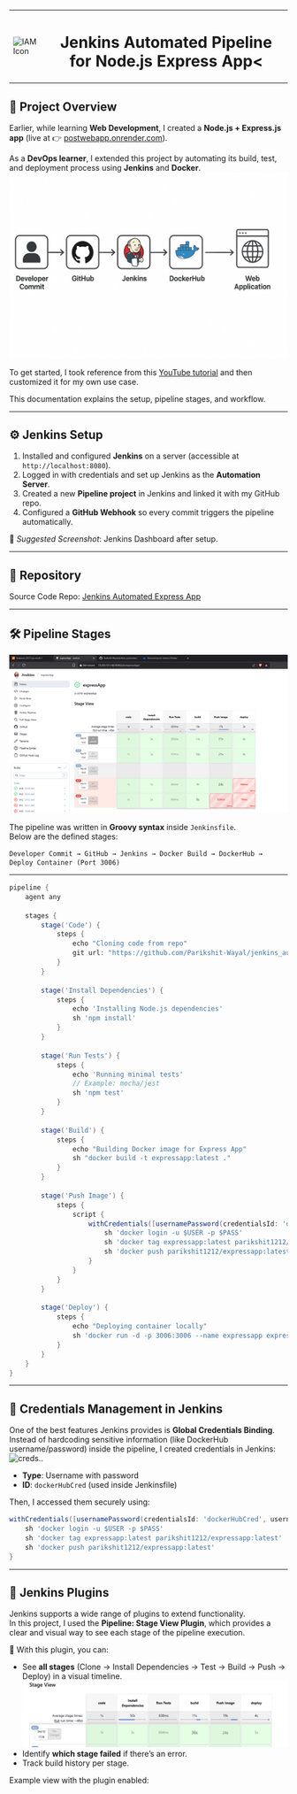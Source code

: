 <table>
  <tr>
    <td><img src="https://www.jenkins.io/images/logos/jenkins/jenkins.png" alt="IAM Icon" height="100" width="200"/></td>
    <td><h1 align="center">Jenkins Automated Pipeline for Node.js Express App<</h1></td>
  </tr>
</table>


## 📌 Project Overview
Earlier, while learning **Web Development**, I created a **Node.js + Express.js app** (live at 👉 [postwebapp.onrender.com](https://postwebapp.onrender.com)).  

As a **DevOps learner**, I extended this project by automating its build, test, and deployment process using **Jenkins** and **Docker**.  
  ![creds..](./images/workflow.png)  

To get started, I took reference from this [YouTube tutorial](https://www.youtube.com/watch?v=XaSdKR2fOU4) and then customized it for my own use case.  

This documentation explains the setup, pipeline stages, and workflow.

---

## ⚙️ Jenkins Setup
1. Installed and configured **Jenkins** on a server (accessible at `http://localhost:8080`).  
2. Logged in with credentials and set up Jenkins as the **Automation Server**.  
3. Created a new **Pipeline project** in Jenkins and linked it with my GitHub repo.  
4. Configured a **GitHub Webhook** so every commit triggers the pipeline automatically.

📸 *Suggested Screenshot*: Jenkins Dashboard after setup.  

---

## 🔗 Repository
Source Code Repo: [Jenkins Automated Express App](https://github.com/Parikshit-Wayal/jenkins_automated_ExpressApp)  

---

## 🛠️ Pipeline Stages
  ![creds..](./images/pipeline-stages.png)  


The pipeline was written in **Groovy syntax** inside `Jenkinsfile`.  
Below are the defined stages:

```
Developer Commit → GitHub → Jenkins → Docker Build → DockerHub → Deploy Container (Port 3006)
```

---

```groovy
pipeline {
    agent any
    
    stages {
        stage('Code') {
            steps {
                echo "Cloning code from repo"
                git url: "https://github.com/Parikshit-Wayal/jenkins_automated_ExpressApp.git", branch:"main"
            }
        }

        stage('Install Dependencies') {
            steps {
                echo 'Installing Node.js dependencies'
                sh 'npm install'
            }
        }

        stage('Run Tests') {
            steps {
                echo 'Running minimal tests'
                // Example: mocha/jest
                sh 'npm test'
            }
        }

        stage('Build') {
            steps {
                echo "Building Docker image for Express App"
                sh "docker build -t expressapp:latest ."
            }
        }

        stage('Push Image') {
            steps {
                script {
                    withCredentials([usernamePassword(credentialsId: 'dockerHubCred', usernameVariable: 'USER', passwordVariable: 'PASS')]) {
                        sh 'docker login -u $USER -p $PASS'
                        sh 'docker tag expressapp:latest parikshit1212/expressapp:latest'
                        sh 'docker push parikshit1212/expressapp:latest'
                    }
                }
            }
        }

        stage('Deploy') {
            steps {
                echo "Deploying container locally"
                sh 'docker run -d -p 3006:3006 --name expressapp expressapp:latest'
            }
        }
    }
}
```
---

## 🔐 Credentials Management in Jenkins

One of the best features Jenkins provides is **Global Credentials Binding**.  
Instead of hardcoding sensitive information (like DockerHub username/password) inside the pipeline, I created credentials in Jenkins:
  ![creds..](./images/crdentials.png)  

- **Type**: Username with password  
- **ID**: `dockerHubCred` (used inside Jenkinsfile)  

Then, I accessed them securely using:

```groovy
withCredentials([usernamePassword(credentialsId: 'dockerHubCred', usernameVariable: 'USER', passwordVariable: 'PASS')]) {
    sh 'docker login -u $USER -p $PASS'
    sh 'docker tag expressapp:latest parikshit1212/expressapp:latest'
    sh 'docker push parikshit1212/expressapp:latest'
}
```
---

## 🔌 Jenkins Plugins

Jenkins supports a wide range of plugins to extend functionality.  
In this project, I used the **Pipeline: Stage View Plugin**, which provides a clear and visual way to see each stage of the pipeline execution.  


📌 With this plugin, you can:  
- See **all stages** (Clone → Install Dependencies → Test → Build → Push → Deploy) in a visual timeline.  
  ![creds..](./images/stages.png)  
- Identify **which stage failed** if there’s an error.  
- Track build history per stage.  

Example view with the plugin enabled:  
